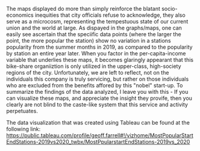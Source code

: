 The maps displayed do more than simply reinforce the blatant socio-economics inequities that city officials refuse to acknowledge, they also serve as a microcosm,
representing the tempestuous state of our current union and the world at large. As dispayed in the graphs/maps, one can easily see ascertain that the speciific 
data points (where the larger the point, the more popular the station) show no variation in a stations popularity from the summer months in 2019, as compared to 
the popularity by station an entire year later. When you factor in the per-capita-income variable that underlies these maps, it becomes glaringly appearant that this 
bike-share organiiztion is only utilized in the upper-class, high-society regions of the city. Unfortunately, we are left to reflect, not on the individuals 
this company is truly servicing, but rather on those individuals who are excluded from the benefits affored by this "nobel" start-up. To summarize the findings 
of the data analyzed, I leave you with this - If you can visualize these maps, and appreciate the insight they provife, then you clearly are not blind to the 
caste-like system that this service and activity perpetuates.

The data visualization that was created using Tableau can be found at the following link:
https://public.tableau.com/profile/geoff.farrell#!/vizhome/MostPopularStartEndStations-2019vs2020_twbx/MostPpularstartEndStations-2019vs_2020
